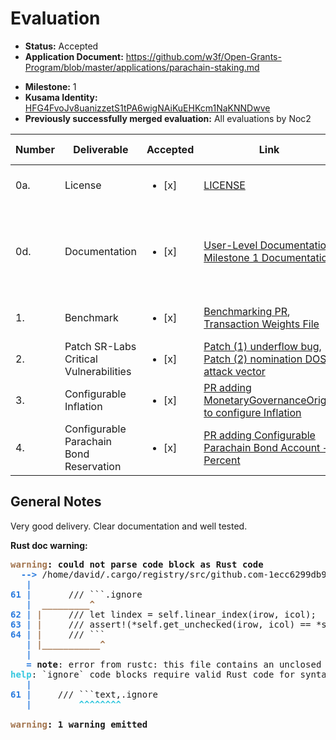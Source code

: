 # Evaluation

- **Status:** Accepted
- **Application Document:** https://github.com/w3f/Open-Grants-Program/blob/master/applications/parachain-staking.md
* **Milestone:** 1
* **Kusama Identity:** [HFG4FvoJv8uanizzetS1tPA6wigNAiKuEHKcm1NaKNNDwve](https://polkascan.io/pre/kusama/account/HFG4FvoJv8uanizzetS1tPA6wigNAiKuEHKcm1NaKNNDwve)
* **Previously successfully merged evaluation:** All evaluations by Noc2

| Number | Deliverable | Accepted | Link | Evaluation Notes |
| ------ | ----------- | -------- | ---- |----------------- |
| 0a. | License | <ul><li>[x] </li></ul> | [LICENSE](https://github.com/PureStake/moonbeam/blob/master/LICENSE) | GPL3, which is according to the contract |
| 0d. | Documentation | <ul><li>[x] </li></ul> | [User-Level Documentation](https://meta5.world/parachain-staking-docs/), [Milestone 1 Documentation](https://meta5.world/parachain-staking-docs/m1.html) | Good documentation, including rust doc support. They explain every delivery very detailed  |
| 1. | Benchmark | <ul><li>[x] </li></ul> | [Benchmarking PR](https://github.com/PureStake/moonbeam/pull/525), [Transaction Weights File](https://github.com/PureStake/moonbeam/blob/master/pallets/parachain-staking/src/weights.rs) | 63 test pass, in general well tested | 
| 2. | Patch SR-Labs Critical Vulnerabilities | <ul><li>[x] </li></ul> | [Patch (1) underflow bug](https://github.com/PureStake/moonbeam/pull/502), [Patch (2) nomination DOS attack vector](https://github.com/PureStake/moonbeam/pull/505) | Fixed |
| 3. | Configurable Inflation | <ul><li>[x] </li></ul> | [PR adding MonetaryGovernanceOrigin to configure Inflation](https://github.com/PureStake/moonbeam/pull/571) | Looks good | 
| 4. | Configurable Parachain Bond Reservation | <ul><li>[x] </li></ul> | [PR adding Configurable Parachain Bond Account + Percent](https://github.com/PureStake/moonbeam/pull/484) | Looks good |

## General Notes

Very good delivery. Clear documentation and well tested.  

**Rust doc warning:**

<pre><font color="#A2734C"><b>warning</b></font><b>: could not parse code block as Rust code</b>
  <font color="#2A7BDE"><b>--&gt; </b></font>/home/david/.cargo/registry/src/github.com-1ecc6299db9ec823/nalgebra-0.21.1/src/base/storage.rs:61:9
   <font color="#2A7BDE"><b>|</b></font>
<font color="#2A7BDE"><b>61</b></font> <font color="#2A7BDE"><b>| </b></font>      /// ```.ignore
   <font color="#2A7BDE"><b>| </b></font> <font color="#A2734C"><b>_________^</b></font>
<font color="#2A7BDE"><b>62</b></font> <font color="#2A7BDE"><b>| </b></font><font color="#A2734C"><b>|</b></font>     /// let lindex = self.linear_index(irow, icol);
<font color="#2A7BDE"><b>63</b></font> <font color="#2A7BDE"><b>| </b></font><font color="#A2734C"><b>|</b></font>     /// assert!(*self.get_unchecked(irow, icol) == *self.get_unchecked_linear(lindex)
<font color="#2A7BDE"><b>64</b></font> <font color="#2A7BDE"><b>| </b></font><font color="#A2734C"><b>|</b></font>     /// ```
   <font color="#2A7BDE"><b>| </b></font><font color="#A2734C"><b>|___________^</b></font>
   <font color="#2A7BDE"><b>|</b></font>
   <font color="#2A7BDE"><b>= </b></font><b>note</b>: error from rustc: this file contains an unclosed delimiter
<font color="#33C7DE"><b>help</b></font>: `ignore` code blocks require valid Rust code for syntax highlighting. Mark blocks that do not contain Rust code as text
   <font color="#2A7BDE"><b>|</b></font>
<font color="#2A7BDE"><b>61</b></font> <font color="#2A7BDE"><b>| </b></font>    /// ```text,.ignore
   <font color="#2A7BDE"><b>| </b></font>        <font color="#33C7DE"><b>^^^^^^^^</b></font>

<font color="#A2734C"><b>warning</b></font><b>: 1 warning emitted</b>
</pre>
